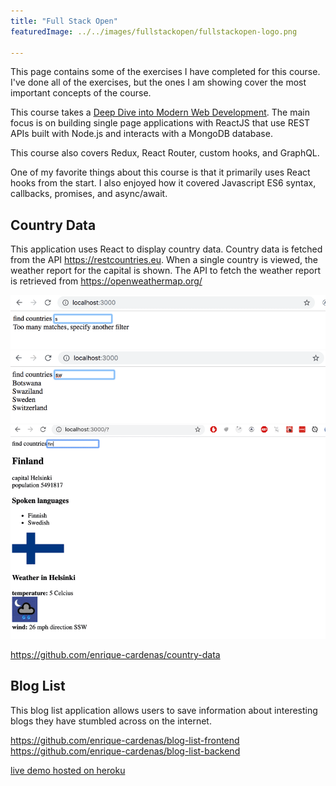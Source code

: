 ```yaml
---
title: "Full Stack Open"
featuredImage: ../../images/fullstackopen/fullstackopen-logo.png

---
```


This page contains some of the exercises I have completed for this course.
I've done all of the exercises, but the ones I am showing cover the most important
concepts of the course.

This course takes a [Deep Dive into Modern Web Development](https://fullstackopen.com/en/).
The main focus is on building single page applications with ReactJS that use REST APIs built with Node.js and
interacts with a MongoDB database.

This course also covers Redux, React Router, custom hooks, and GraphQL.

One of my favorite things about this course is that it primarily uses React hooks from the start. I also enjoyed 
how it covered Javascript ES6 syntax, callbacks, promises, and async/await.

## Country Data

This application uses React to display country data. Country data is fetched from the API https://restcountries.eu.
When a single country is viewed, the weather report for the capital is shown. The API to fetch the weather report is retrieved from
https://openweathermap.org/

![](../../images/fullstackopen/country-data/example1.png)
![](../../images/fullstackopen/country-data/example2.png)
![](../../images/fullstackopen/country-data/example3.png)

https://github.com/enrique-cardenas/country-data


## Blog List

This blog list application allows users to save information about interesting blogs they have stumbled across on the internet.

<quad-image-wrapper 
    src1="fullstackopen/blog-list/login-page.png" alt1="login page image"
    src2="fullstackopen/blog-list/blog-list-page.png" alt2="blog list page image"
    src3="fullstackopen/blog-list/blog-example-page.png" alt3="blog example image"
    src4="fullstackopen/blog-list/users-page.png" alt4="users page image"
    >
</quad-image-wrapper>

https://github.com/enrique-cardenas/blog-list-frontend
https://github.com/enrique-cardenas/blog-list-backend

[live demo hosted on heroku](https://arcane-tundra-01783.herokuapp.com/)